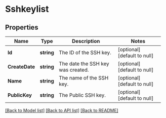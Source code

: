 # Sshkeylist

## Properties
Name | Type | Description | Notes
------------ | ------------- | ------------- | -------------
**Id** | **string** | The ID of the SSH key. | [optional] [default to null]
**CreateDate** | **string** | The date the SSH key was created. | [optional] [default to null]
**Name** | **string** | The name of the SSH key. | [optional] [default to null]
**PublicKey** | **string** | The Public SSH key. | [optional] [default to null]

[[Back to Model list]](../README.md#documentation-for-models) [[Back to API list]](../README.md#documentation-for-api-endpoints) [[Back to README]](../README.md)

